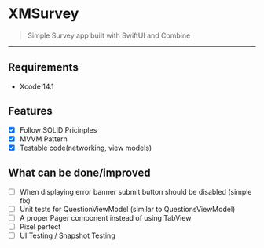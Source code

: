 # XMSurvey
> Simple Survey app built with SwiftUI and Combine
----

## Requirements
* Xcode 14.1

## Features
- [x] Follow SOLID Pricinples   
- [x] MVVM Pattern
- [x] Testable code(networking, view models)  
  
## What can be done/improved
- [ ] When displaying error banner submit button should be disabled (simple fix)
- [ ] Unit tests for QuestionViewModel (similar to QuestionsViewModel)
- [ ] A proper Pager component instead of using TabView
- [ ] Pixel perfect
- [ ] UI Testing / Snapshot Testing
